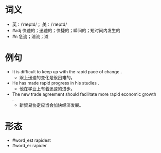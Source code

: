 # 词义
- 英：/ˈræpɪd/； 美：/ˈræpɪd/
- #adj 快速的；迅速的；快捷的；瞬间的；短时间内发生的
- #n 急流；湍流；滩
# 例句
- It is difficult to keep up with the rapid pace of change .
	- 跟上迅速的变化是很困难的。
- He has made rapid progress in his studies .
	- 他在学业上有着迅速的进步。
- The new trade agreement should facilitate more rapid economic growth .
	- 新贸易协定应当会加快经济发展。
# 形态
- #word_est rapidest
- #word_er rapider
